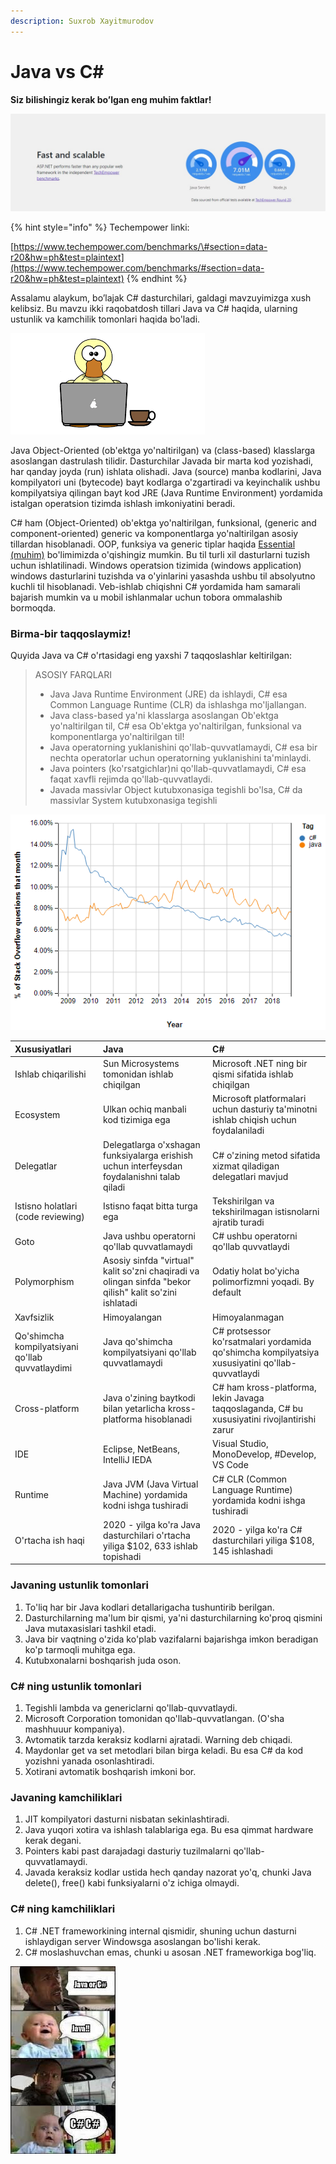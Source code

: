 ```yaml
---
description: Suxrob Xayitmurodov
---
```


# Java vs C\#

**Siz bilishingiz kerak bo’lgan eng muhim faktlar!**   


![techempower.com orqali solishtirilgan](../../../.gitbook/assets/image%20%2813%29%20%281%29.png)

{% hint style="info" %}
Techempower linki:

[https://www.techempower.com/benchmarks/\#section=data-r20&hw=ph&test=plaintext](https://www.techempower.com/benchmarks/#section=data-r20&hw=ph&test=plaintext)
{% endhint %}

  
Assalamu alaykum, bo’lajak C\# dasturchilari, galdagi mavzuyimizga xush kelibsiz. Bu mavzu ikki raqobatdosh tillari Java va C\# haqida, ularning ustunlik va kamchilik tomonlari haqida bo'ladi.

![](../../../.gitbook/assets/javavc-.png)

Java Object-Oriented \(ob'ektga yo'naltirilgan\) va \(class-based\) klasslarga asoslangan dastrulash tilidir. Dasturchilar Javada bir marta kod yozishadi, har qanday joyda \(run\) ishlata olishadi. Java \(source\) manba kodlarini, Java kompilyatori uni \(bytecode\) bayt kodlarga o'zgartiradi va keyinchalik ushbu kompilyatsiya qilingan bayt kod JRE \(Java Runtime Environment\) yordamida istalgan operatsion tizimda ishlash imkoniyatini beradi.

C\# ham \(Object-Oriented\) ob'ektga yo'naltirilgan, funksional, \(generic and component-oriented\)  generic va komponentlarga yo'naltirilgan asosiy tillardan hisoblanadi. OOP, funksiya va generic tiplar haqida [Essential \(muhim\)](https://dot-net.uz/basic/essential) bo'limimizda o'qishingiz mumkin. Bu til turli xil dasturlarni tuzish uchun ishlatilinadi. Windows operatsion tizimida \(windows application\) windows dasturlarini tuzishda va o'yinlarini yasashda ushbu til absolyutno kuchli til hisoblanadi. Veb-ishlab chiqishni C\# yordamida ham samarali bajarish mumkin va u mobil ishlanmalar uchun tobora ommalashib bormoqda.

### Birma-bir taqqoslaymiz!

Quyida Java va C\# o'rtasidagi eng yaxshi 7 taqqoslashlar keltirilgan:

> ASOSIY FARQLARI
>
> * Java Java Runtime Environment \(JRE\) da ishlaydi, C\# esa Common Language Runtime \(CLR\) da ishlashga mo'ljallangan.
> * Java class-based ya'ni klasslarga asoslangan Ob'ektga yo'naltirilgan til, C\# esa Ob'ektga yo'naltirilgan, funksional va komponentlarga yo'naltirilgan til!
> * Java operatorning yuklanishini qo'llab-quvvatlamaydi, C\# esa bir nechta operatorlar uchun operatorning yuklanishini ta'minlaydi.
> * Java pointers \(ko'rsatgichlar\)ni qo'llab-quvvatlamaydi, C\# esa faqat xavfli rejimda qo'llab-quvvatlaydi.
> * Javada massivlar Object kutubxonasiga tegishli bo'lsa, C\# da massivlar System kutubxonasiga tegishli

![stackoverflowda Java va C\# savollarining berilishi statistikasi](../../../.gitbook/assets/java.png)

| Xususiyatlari | Java | C\# |
| :--- | :--- | :--- |
| Ishlab chiqarilishi | Sun Microsystems tomonidan ishlab chiqilgan | Microsoft .NET ning bir qismi sifatida ishlab chiqilgan |
| Ecosystem | Ulkan ochiq manbali kod tizimiga ega | Microsoft platformalari uchun dasturiy ta'minotni ishlab chiqish uchun foydalaniladi |
| Delegatlar | Delegatlarga o'xshagan funksiyalarga erishish uchun interfeysdan foydalanishni talab qiladi | C\# o'zining metod sifatida xizmat qiladigan delegatlari mavjud |
| Istisno holatlari \(code reviewing\) | Istisno faqat bitta turga ega | Tekshirilgan va tekshirilmagan istisnolarni ajratib turadi |
| Goto  | Java ushbu operatorni qo'llab quvvatlamaydi | C\# ushbu operatorni qo'llab quvvatlaydi |
| Polymorphism | Asosiy sinfda "virtual" kalit so'zni chaqiradi va olingan sinfda "bekor qilish" kalit so'zini ishlatadi | Odatiy holat bo'yicha polimorfizmni yoqadi. By default |
| Xavfsizlik | Himoyalangan | Himoyalanmagan |
| Qo'shimcha kompilyatsiyani qo'llab quvvatlaydimi | Java qo'shimcha kompilyatsiyani qo'llab quvvatlamaydi | C\# protsessor ko'rsatmalari yordamida qo'shimcha kompilyatsiya xususiyatini qo'llab-quvvatlaydi |
| Cross-platform | Java o'zining baytkodi bilan yetarlicha kross-platforma hisoblanadi | C\# ham kross-platforma, lekin Javaga taqqoslaganda, C\# bu xususiyatini rivojlantirishi zarur |
| IDE | Eclipse, NetBeans, IntelliJ IEDA | Visual Studio, MonoDevelop, \#Develop, VS Code |
| Runtime | Java JVM \(Java Virtual Machine\) yordamida kodni ishga tushiradi | C\# CLR \(Common Language Runtime\) yordamida kodni ishga tushiradi |
| O'rtacha ish haqi | 2020 - yilga ko'ra Java dasturchilari o'rtacha yiliga $102, 633 ishlab topishadi | 2020 - yilga ko'ra C\# dasturchilari yiliga $108, 145 ishlashadi |

### Javaning ustunlik tomonlari

1. To'liq har bir Java kodlari detallarigacha tushuntirib berilgan.
2. Dasturchilarning ma'lum bir qismi, ya'ni dasturchilarning ko'proq qismini Java mutaxasislari tashkil etadi.
3. Java bir vaqtning o'zida ko'plab vazifalarni bajarishga imkon beradigan ko'p tarmoqli muhitga ega.
4. Kutubxonalarni boshqarish juda oson.

### C\# ning ustunlik tomonlari

1. Tegishli lambda va genericlarni qo'llab-quvvatlaydi.
2. Microsoft Corporation tomonidan qo'llab-quvvatlangan. \(O'sha mashhuuur kompaniya\).
3. Avtomatik tarzda keraksiz kodlarni ajratadi. Warning deb chiqadi.
4. Maydonlar get va set metodlari bilan birga keladi. Bu esa C\# da kod yozishni yanada osonlashtiradi.
5. Xotirani avtomatik boshqarish imkoni bor.

### Javaning kamchiliklari

1. JIT kompilyatori dasturni nisbatan sekinlashtiradi.
2. Java yuqori xotira va ishlash talablariga ega. Bu esa qimmat hardware kerak degani.
3. Pointers kabi past darajadagi dasturiy tuzilmalarni qo'llab-quvvatlamaydi.
4. Javada keraksiz kodlar ustida hech qanday nazorat yo'q, chunki Java delete\(\), free\(\) kabi funksiyalarni o'z ichiga olmaydi.

### C\# ning kamchiliklari

1. C\# .NET frameworkining internal qismidir, shuning uchun dasturni ishlaydigan server Windowsga asoslangan bo'lishi kerak.
2. C\# moslashuvchan emas, chunki u asosan .NET frameworkiga bog'liq.

![Bolakayni qarang...:\)\)\)](../../../.gitbook/assets/javavsc-3.jpg)

